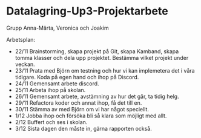 # Datalagring-Up3-Projektarbete

Grupp Anna-Märta, Veronica och Joakim

Arbetsplan: 

- 22/11 Brainstorming, skapa projekt på Git, skapa Kamband, skapa tomma klasser och dela upp projektet. Bestämma vilket projekt under veckan. 
- 23/11 Prata med Björn om testning och hur vi kan implemetera det i våra tidigare. Koda på egen hand och ihop på Discord. 
- 24/11 Gemensamt arbete discord. 
- 25/11 Arbeta ihop på skolan. 
- 26/11 Gemensamt arbete, avstämning av hur det går, ta tidig helg. 
- 29/11 Refactora koder och annat ihop, få det till en. 
- 30/11 Stämma av med Björn om vi har något speciellt. 
- 1/12 Jobba ihop och försöka bli så klara som möjligt med allt. 
- 2/12 Buffert och ses i skolan.
- 3/12 Sista dagen den måste in, gärna rapporten också. 
